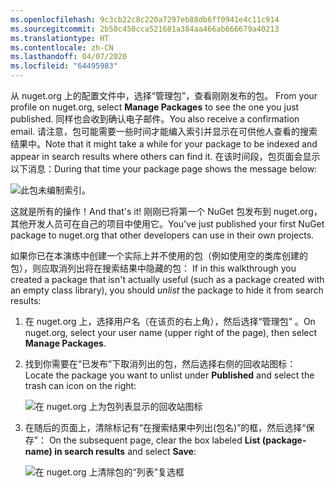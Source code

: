```yaml
---
ms.openlocfilehash: 9c3cb22c8c220a7297eb88db6ff0941e4c11c914
ms.sourcegitcommit: 2b50c450cca521681a384aa466ab666679a40213
ms.translationtype: HT
ms.contentlocale: zh-CN
ms.lasthandoff: 04/07/2020
ms.locfileid: "64495983"
---
```

<span data-ttu-id="3a85e-101">从 nuget.org 上的配置文件中，选择“管理包”，查看刚刚发布的包。 </span><span class="sxs-lookup"><span data-stu-id="3a85e-101">From your profile on nuget.org, select **Manage Packages** to see the one you just published.</span></span> <span data-ttu-id="3a85e-102">同样也会收到确认电子邮件。</span><span class="sxs-lookup"><span data-stu-id="3a85e-102">You also receive a confirmation email.</span></span> <span data-ttu-id="3a85e-103">请注意，包可能需要一些时间才能编入索引并显示在可供他人查看的搜索结果中。</span><span class="sxs-lookup"><span data-stu-id="3a85e-103">Note that it might take a while for your package to be indexed and appear in search results where others can find it.</span></span> <span data-ttu-id="3a85e-104">在该时间段，包页面会显示以下消息：</span><span class="sxs-lookup"><span data-stu-id="3a85e-104">During that time your package page shows the message below:</span></span>

![此包未编制索引。](../media/QS_Create-03-NotIndexed.png)

<span data-ttu-id="3a85e-107">这就是所有的操作！</span><span class="sxs-lookup"><span data-stu-id="3a85e-107">And that's it!</span></span> <span data-ttu-id="3a85e-108">刚刚已将第一个 NuGet 包发布到 nuget.org，其他开发人员可在自己的项目中使用它。</span><span class="sxs-lookup"><span data-stu-id="3a85e-108">You've just published your first NuGet package to nuget.org that other developers can use in their own projects.</span></span>

<span data-ttu-id="3a85e-109">如果你已在本演练中创建一个实际上并不使用的包（例如使用空的类库创建的包），则应取消列出将在搜索结果中隐藏的包： </span><span class="sxs-lookup"><span data-stu-id="3a85e-109">If in this walkthrough you created a package that isn't actually useful (such as a package created with an empty class library), you should *unlist* the package to hide it from search results:</span></span>

1. <span data-ttu-id="3a85e-110">在 nuget.org 上，选择用户名（在该页的右上角），然后选择“管理包”  。</span><span class="sxs-lookup"><span data-stu-id="3a85e-110">On nuget.org, select your user name (upper right of the page), then select **Manage Packages**.</span></span>

1. <span data-ttu-id="3a85e-111">找到你需要在“已发布”下取消列出的包，然后选择右侧的回收站图标： </span><span class="sxs-lookup"><span data-stu-id="3a85e-111">Locate the package you want to unlist under **Published** and select the trash can icon on the right:</span></span>

    ![在 nuget.org 上为包列表显示的回收站图标](../media/qs_create-vs-03-trash-can.png)

1. <span data-ttu-id="3a85e-113">在随后的页面上，清除标记有“在搜索结果中列出(包名)”的框，然后选择“保存”：  </span><span class="sxs-lookup"><span data-stu-id="3a85e-113">On the subsequent page, clear the box labeled **List (package-name) in search results** and select **Save**:</span></span>

    ![在 nuget.org 上清除包的“列表”复选框](../media/qs_create-vs-04-unlist.png)
